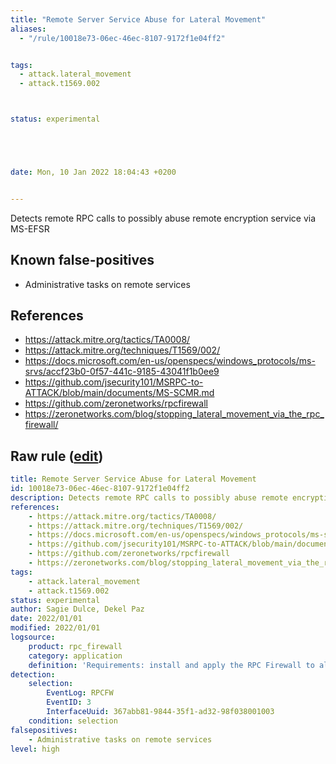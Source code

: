 ```yaml
---
title: "Remote Server Service Abuse for Lateral Movement"
aliases:
  - "/rule/10018e73-06ec-46ec-8107-9172f1e04ff2"


tags:
  - attack.lateral_movement
  - attack.t1569.002



status: experimental





date: Mon, 10 Jan 2022 18:04:43 +0200


---
```


Detects remote RPC calls to possibly abuse remote encryption service via MS-EFSR

<!--more-->


## Known false-positives

* Administrative tasks on remote services



## References

* https://attack.mitre.org/tactics/TA0008/
* https://attack.mitre.org/techniques/T1569/002/
* https://docs.microsoft.com/en-us/openspecs/windows_protocols/ms-srvs/accf23b0-0f57-441c-9185-43041f1b0ee9
* https://github.com/jsecurity101/MSRPC-to-ATTACK/blob/main/documents/MS-SCMR.md
* https://github.com/zeronetworks/rpcfirewall
* https://zeronetworks.com/blog/stopping_lateral_movement_via_the_rpc_firewall/


## Raw rule ([edit](https://github.com/SigmaHQ/sigma/edit/master/rules/application/rpc_firewall/rpc_firewall_remote_service_lateral_movement.yml))
```yaml
title: Remote Server Service Abuse for Lateral Movement
id: 10018e73-06ec-46ec-8107-9172f1e04ff2
description: Detects remote RPC calls to possibly abuse remote encryption service via MS-EFSR
references:
    - https://attack.mitre.org/tactics/TA0008/
    - https://attack.mitre.org/techniques/T1569/002/
    - https://docs.microsoft.com/en-us/openspecs/windows_protocols/ms-srvs/accf23b0-0f57-441c-9185-43041f1b0ee9
    - https://github.com/jsecurity101/MSRPC-to-ATTACK/blob/main/documents/MS-SCMR.md
    - https://github.com/zeronetworks/rpcfirewall
    - https://zeronetworks.com/blog/stopping_lateral_movement_via_the_rpc_firewall/
tags:
    - attack.lateral_movement
    - attack.t1569.002
status: experimental
author: Sagie Dulce, Dekel Paz
date: 2022/01/01
modified: 2022/01/01
logsource:
    product: rpc_firewall
    category: application
    definition: 'Requirements: install and apply the RPC Firewall to all processes with "audit:true action:block uuid:367abb81-9844-35f1-ad32-98f038001003'
detection:
    selection:
        EventLog: RPCFW
        EventID: 3
        InterfaceUuid: 367abb81-9844-35f1-ad32-98f038001003
    condition: selection
falsepositives:
    - Administrative tasks on remote services
level: high

```
